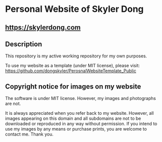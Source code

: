 # Personal Website of Skyler Dong
## https://skylerdong.com

## Description

This repository is my active working repository for my own purposes.

To use my website as a template (under MIT license), please visit:
https://github.com/dongskyler/PerosnalWebsiteTemplate_Public

## Copyright notice for images on my website

The software is under MIT license. However, my images and photographs are not.

It is always appreciated when you refer back to my website. However, all images appearing on this domain and all subdomains are not to be downloaded or reproduced in any way without permission. If you intend to use my images by any means or purchase prints, you are welcome to contact me. Thank you.

